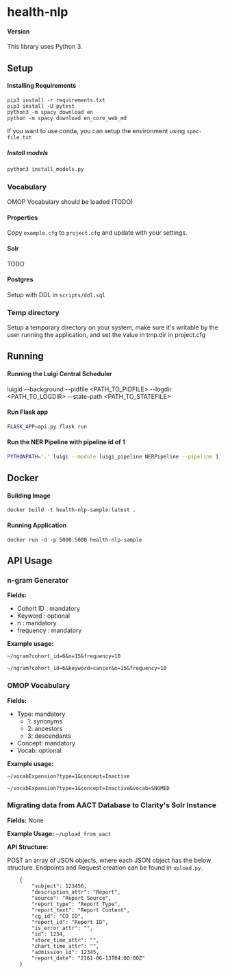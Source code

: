 # health-nlp

#### Version
This library uses Python 3.

## Setup

#### Installing Requirements
```
pip3 install -r requirements.txt
pip3 install -U pytest
python3 -m spacy download en
python -m spacy download en_core_web_md
```
If you want to use conda, you can setup the environment using `spec-file.txt`
##### Install models 

```bash 
python3 install_models.py
```

### Vocabulary
OMOP Vocabulary should be loaded (TODO)

#### Properties
Copy `example.cfg` to `project.cfg` and update with your settings.

#### Solr
TODO

#### Postgres
Setup with DDL in `scripts/ddl.sql`

### Temp directory
Setup a temporary directory on your system, make sure it's writable by the user running the application, and set the value in tmp.dir in project.cfg

## Running

#### Running the Luigi Central Scheduler
luigid --background --pidfile <PATH_TO_PIDFILE> --logdir <PATH_TO_LOGDIR> --state-path <PATH_TO_STATEFILE>

#### Run Flask app
```bash
FLASK_APP=api.py flask run
```

#### Run the NER Pipeline with pipeline id of 1
```bash
PYTHONPATH='.' luigi --module luigi_pipeline NERPipeline --pipeline 1 --job 1234 --owner user 
```

## Docker

#### Building Image
```docker build -t health-nlp-sample:latest . ```

#### Running Application
```docker run -d -p 5000:5000 health-nlp-sample```

## API Usage

### n-gram Generator

**Fields:**

- Cohort ID : mandatory
- Keyword : optional
- n : mandatory
- frequency : mandatory

**Example usage:** 

```
~/ngram?cohort_id=6&n=15&frequency=10

~/ngram?cohort_id=6&keyword=cancer&n=15&frequency=10
```



### OMOP Vocabulary

**Fields:**

- Type: mandatory
  - 1: synonyms
  - 2: ancestors
  - 3: descendants
- Concept: mandatory
- Vocab: optional

**Example usage:**

```
~/vocabExpansion?type=1&concept=Inactive

~/vocabExpansion?type=1&concept=Inactive&vocab=SNOMED
```



### Migrating data from AACT Database to Clarity's Solr Instance

**Fields:** None

**Example Usage:** `~/upload_from_aact`

**API Structure:** 

POST an array of JSON objects, where each JSON object has the below structure. Endpoints and Request creation can be found in `upload.py`. 

```
    {
        "subject": 123456,
        "description_attr": "Report",
        "source": "Report Source",
        "report_type": "Report Type",
        "report_text": "Report Content",
        "cg_id": "CD ID",
        "report_id": "Report ID",
        "is_error_attr": "",
        "id": 1234,
        "store_time_attr": "",
        "chart_time_attr": "",
        "admission_id": 12345,
        "report_date": "2161-06-13T04:00:00Z"
    }
```
